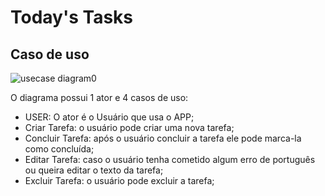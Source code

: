 # Today's Tasks

## Caso de uso

![usecase diagram0](https://user-images.githubusercontent.com/36802539/44239200-94e0f980-a18e-11e8-8539-30d7ed1e231a.jpg)

O diagrama possui 1 ator e 4 casos de uso:

* USER: O ator é o Usuário que usa o APP;  
* Criar Tarefa: o usuário pode criar uma nova tarefa;  
* Concluir Tarefa: após o usuário concluir a tarefa ele pode marca-la como concluída;  
* Editar Tarefa: caso o usuário tenha cometido algum erro de português ou queira editar o texto da tarefa;  
* Excluir Tarefa: o usuário pode excluir a tarefa; 



